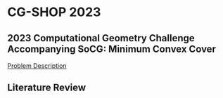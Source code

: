 # CG-SHOP 2023

## 2023 Computational Geometry Challenge Accompanying SoCG: Minimum Convex Cover

[Problem Description](https://cgshop.ibr.cs.tu-bs.de/competition/cg-shop-2022/#problem-description)

## Literature Review


